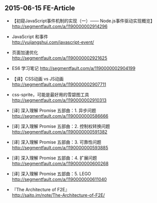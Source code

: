 ## 2015-06-15 FE-Article

*  【初窥JavaScript事件机制的实现（一）—— Node.js事件驱动实现概览】  
http://segmentfault.com/a/1190000002914296

*  JavaScript 和事件  
http://yujiangshui.com/javascript-event/

*  页面加速优化  
http://segmentfault.com/a/1190000002921625

*  ES6 学习笔记 
http://segmentfault.com/a/1190000002904199

*  【译】CSS动画 vs JS动画  
http://segmentfault.com/a/1190000002907711

*  css-sprite，可能是最好用的雪碧图工具 
http://segmentfault.com/a/1190000002910313

*  [译] 深入理解 Promise 五部曲：1. 异步问题  
http://segmentfault.com/a/1190000000586666

*  [译] 深入理解 Promise 五部曲：2. 控制权转换问题  
http://segmentfault.com/a/1190000000591382

*  [译] 深入理解 Promise 五部曲：3. 可靠性问题  
http://segmentfault.com/a/1190000000593885

*  [译] 深入理解 Promise 五部曲：4. 扩展问题  
http://segmentfault.com/a/1190000000600268

*  [译] 深入理解 Promise 五部曲：5. LEGO  
http://segmentfault.com/a/1190000000611040

*  『The Architecture of F2E』  
http://saito.im/note/The-Architecture-of-F2E/
